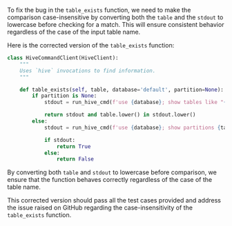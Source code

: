 To fix the bug in the `table_exists` function, we need to make the comparison case-insensitive by converting both the `table` and the `stdout` to lowercase before checking for a match. This will ensure consistent behavior regardless of the case of the input table name.

Here is the corrected version of the `table_exists` function:

```python
class HiveCommandClient(HiveClient):
    """
    Uses `hive` invocations to find information.
    """

    def table_exists(self, table, database='default', partition=None):
        if partition is None:
            stdout = run_hive_cmd(f'use {database}; show tables like "{table}";')

            return stdout and table.lower() in stdout.lower()
        else:
            stdout = run_hive_cmd(f'use {database}; show partitions {table} partition ({self.partition_spec(partition)})')

            if stdout:
                return True
            else:
                return False
```

By converting both `table` and `stdout` to lowercase before comparison, we ensure that the function behaves correctly regardless of the case of the table name.

This corrected version should pass all the test cases provided and address the issue raised on GitHub regarding the case-insensitivity of the `table_exists` function.